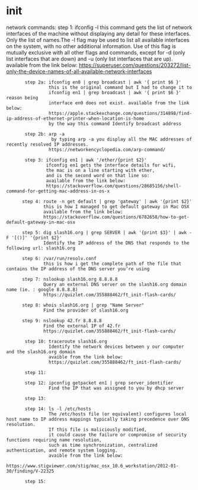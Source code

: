 # init

network commands:
           step 1: ifconfig -l
                   this command gets the list of network interfaces of the machine
                   without displaying any detail for these interfaces.
                   Only the list of names.The -l flag may be used to list all available 
                   interfaces on the system, with no other additional information.
                   Use of this flag is mutually exclusive with all other flags
                   and commands, except for -d (only list interfaces that are down) 
                   and -u (only list interfaces that are up). available from the link below:
                   https://superuser.com/questions/203272/list-only-the-device-names-of-all-available-network-interfaces
                  
           step 2a: ifconfig en0 | grep broadcast | awk '{ print $6 }' 
                    this is the original command but I had to change it to 
                    ifconfig en1 | grep broadcast | awk '{ print $6 }' reason being
                    interface en0 does not exist. available from the link below:
                    https://apple.stackexchange.com/questions/314898/find-ip-address-of-ethernet-printer-when-location-is-home
                    by the way this command Identify broadcast address
                  
           step 2b: arp -a
                     by typing arp -a you display all the MAC addresses of recently resolved IP addresses.
                    https://networkencyclopedia.com/arp-command/
                    
           step 3: ifconfig en1 | awk '/ether/{print $2}'
                   ifconfig en1 gets the interface details for wifi,
                   the mac is on a line starting with ether, 
                   and is the second word on that line so:
                   available from the link below:
                   https://stackoverflow.com/questions/28685156/shell-command-for-getting-mac-address-in-os-x
                   
          step 4: route -n get default | grep 'gateway' | awk '{print $2}'
                  this is how I managed to get default gateway in Mac OSX
                  available from the link below:
                  https://stackoverflow.com/questions/6782658/how-to-get-default-gateway-in-mac-osx
                  
          step 5: dig slash16.org | grep SERVER | awk '{print $3}' | awk -F '[()]' '{print $2}' 
                  Identify the IP address of the DNS that responds to the following url: slash16.org
                  
          step 6: /var/run/resolv.conf
                  this is how i get the complete path of the file that contains the IP address of the DNS server you’re using
                  
          step 7: nslookup slash16.org 8.8.8.8
                  Query an external DNS server on the slash16.org domain name (ie. : google 8.8.8.8)
                  https://quizlet.com/355888462/ft_init-flash-cards/

          step 8: whois slash16.org | grep "Name Server"
                  Find the provider of slash16.org
                  
          step 9: nslookup 42.fr 8.8.8.8
                  Find the external IP of 42.fr
                  https://quizlet.com/355888462/ft_init-flash-cards/
                  
           step 10: traceroute slash16.org
                    Identify the network devices between y our computer and the slash16.org domain
                    avaible from the link below:
                    https://quizlet.com/355888462/ft_init-flash-cards/
                   
           step 11:
                   
           step 12: ipconfig getpacket en1 | grep server_identifier
                    Find the IP that was assigned to you by dhcp server
                    
           step 13:
                    
           step 14: ls -l /etc/hosts
                    The /etc/hosts file (or equivalent) configures local host name to IP address mappings typically taking precedence over DNS resolution.                                                                                                                                                                                                          
                    If this file is maliciously modified,
                    it could cause the failure or compromise of security functions requiring name resolution, 
                    such as time synchronization, centralized authentication, and remote system logging.
                    avaible from the link below:
                    https://www.stigviewer.com/stig/mac_osx_10.6_workstation/2012-01-30/finding/V-22325
                    
           step 15:
                    
